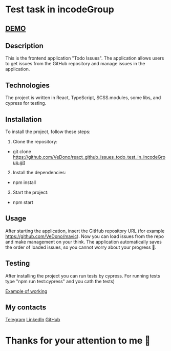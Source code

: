 # Test task in incodeGroup

## [DEMO](https://vedono.github.io/react_github_issues_todo_test_in_incodeGroup/)

## Description

This is the frontend application "Todo Issues".
The application allows users to get issues from the GitHub repository and manage issues in the application.

## Technologies

The project is written in React, TypeScript, SCSS.modules, some libs, and cypress for testing.

## Installation

To install the project, follow these steps:

1. Clone the repository:
 - git clone https://github.com/VeDono/react_github_issues_todo_test_in_incodeGroup.git

2. Install the dependencies:
 - npm install

3. Start the project:
 - npm start

## Usage

After starting the application, insert the GitHub repository URL (for example https://github.com/VeDono/mavic).
Now you can load issues from the repo and make management on your think.
The application automatically saves the order of loaded issues, so you cannot worry about your progress 🤝.

## Testing

After installing the project you can run tests by cypress. For running tests type "npm run test:cypress" and you cath the tests)

[Example of working](https://media.giphy.com/media/v1.Y2lkPTc5MGI3NjExcDlqcHYxMTNxc3I4bTc2Z2lhODV0MnEyNjc2MGZja3hwazV6bGJpdCZlcD12MV9pbnRlcm5hbF9naWZfYnlfaWQmY3Q9Zw/ILVWNpMEhgYOho1wQF/giphy.gif)



## My contacts

[Telegram](https://t.me/VeDono)
[LinkedIn](https://www.linkedin.com/in/sergey-emelyanov-18082b27a/)
[GitHub](https://github.com/VeDono)

# Thanks for your attention to me 🤝
